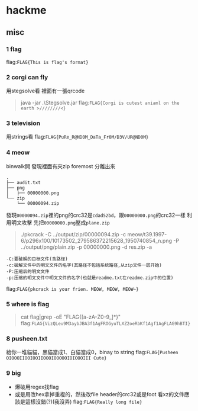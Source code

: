 # hackme
## misc
### 1 flag
flag:`FLAG{This is flag's format}`
### 2 corgi can fly
用stegsolve看 裡面有一張qrcode 
> java -jar .\Stegsolve.jar
flag:`FLAG{Corgi is cutest aniaml on the earth >////////<}`
### 3 television
用strings看
flag:`FLAG{PuRe_R@ND0M_DaTa_Fr0M/D3V/UR@ND0M}`
### 4 meow
binwalk開 發現裡面有夾zip
foremost 分離出來
```
.
├── audit.txt
├── png
│   ├── 00000000.png
└── zip
    └── 00000094.zip

```
發現`00000094.zip`裡的png的crc32是`cdad52bd`，跟`00000000.png`的crc32一樣
利用明文攻擊 先把`00000000.png`壓成`plane.zip`
> ./pkcrack -C ../output/zip/00000094.zip -c meow/t39.1997-6/p296x100/10173502_279586372215628_1950740854_n.png -P ../output/png/plain.zip -p 00000000.png -d res.zip -a
```
-C:要破解的目标文件(含路径)
-c:破解文件中的明文文件的名字(其路径不包括系统路径,从zip文件一层开始)
-P:压缩后的明文文件
-p:压缩的明文文件中明文文件的名字(也就是readme.txt在readme.zip中的位置)
```
flag:`FLAG{pkcrack is your frien. MEOW, MEOW, MEOW~}`
### 5 where is flag
> cat flag|grep -oE "FLAG{[a-zA-Z0-9_]*}"
flag:`FLAG{VizQLeu9M3aybJBA3f1AgFROGyuTLXZ2oeRbKf1Agf1AgFLAG9hBTI}`

### 8 pusheen.txt
給你一堆貓貓，黑貓當成1、白貓當成0，binay to string
flag:`FLAG{Pusheen OIOOOIIOOIOOIIOOOIOOOOOIOIOOOIII Cute}`
### 9 big
- 爆破用regex找flag
- 或是用改hex拿掉重複的，然後改file header的crc32或是foot 看xz的文件應該是這樣沒錯(?)(我沒弄)
flag:`FLAG{Really long file}`
